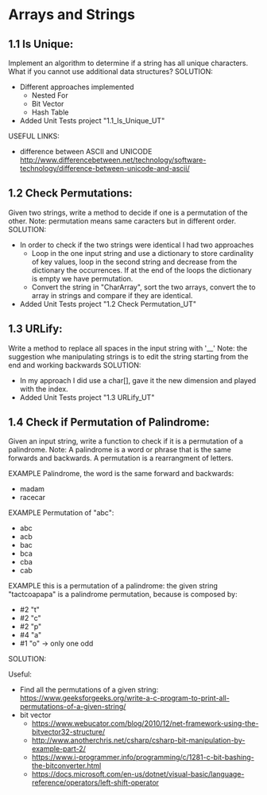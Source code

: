# Arrays and Strings 

## 1.1 Is Unique: 
Implement an algorithm to determine if a string has all unique characters. What if you cannot use additional data structures? 
SOLUTION:
- Different approaches implemented
  - Nested For
  - Bit Vector
  - Hash Table
- Added Unit Tests project "1.1_Is_Unique_UT"

USEFUL LINKS:
- difference between ASCII and UNICODE http://www.differencebetween.net/technology/software-technology/difference-between-unicode-and-ascii/

## 1.2 Check Permutations: 
Given two strings, write a method to decide if one is a permutation of the other.
Note: permutation means same caracters but in different order.
SOLUTION:
- In order to check if the two strings were identical I had two approaches
  - Loop in the one input string and use a dictionary to store cardinality of key values, loop in the second string and decrease from the dictionary the occurrences. If at the end of the loops the dictionary is empty we have permutation.
  - Convert the string in "CharArray", sort the two arrays, convert the to array in strings and compare if they are identical.
- Added Unit Tests project "1.2 Check Permutation_UT"

## 1.3 URLify:
Write a method to replace all spaces in the input string with '__'
Note: the suggestion whe manipulating strings is to edit the string starting from the end and working backwards
SOLUTION:
- In my approach I did use a char[], gave it the new dimension and played with the index.
- Added Unit Tests project "1.3 URLify_UT"

## 1.4 Check if Permutation of Palindrome:
Given an input string, write a function to check if it is a permutation of a palindrome.
Note: A palindrome is a word or phrase that is the same forwards and backwards. A permutation is a rearrangment of letters.

EXAMPLE Palindrome, the word is the same forward and backwards:
- madam
- racecar

EXAMPLE Permutation of "abc":
- abc
- acb
- bac
- bca
- cba
- cab

EXAMPLE this is a permutation of a palindrome:
the given string "tactcoapapa" is a palindrome permutation, because is composed by:
- #2 "t"
- #2 "c"
- #2 "p"
- #4 "a"
- #1 "o" -> only one odd

SOLUTION:

Useful:
- Find all the permutations of a given string: https://www.geeksforgeeks.org/write-a-c-program-to-print-all-permutations-of-a-given-string/
- bit vector 
  - https://www.webucator.com/blog/2010/12/net-framework-using-the-bitvector32-structure/
  - http://www.anotherchris.net/csharp/csharp-bit-manipulation-by-example-part-2/
  - https://www.i-programmer.info/programming/c/1281-c-bit-bashing-the-bitconverter.html
  - https://docs.microsoft.com/en-us/dotnet/visual-basic/language-reference/operators/left-shift-operator